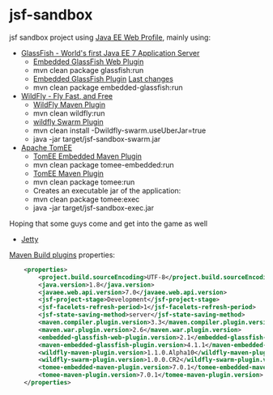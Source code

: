 jsf-sandbox
===========

jsf sandbox project using [Java EE Web Profile](https://jcp.org/en/jsr/detail?id=342), mainly using:

- [GlassFish - World's first Java EE 7 Application Server](https://glassfish.java.net/downloads/ri/)
    - [Embedded GlassFish Web Plugin](http://opk.sourceforge.net/embedded-glassfish-web-plugin/)
    - mvn clean package glassfish:run
    - [Embedded GlassFish Plugin](https://embedded-glassfish.java.net/) [Last changes](https://blogs.oracle.com/Romano/entry/changes_in_the_maven_embedded)
    - mvn clean package embedded-glassfish:run
- [WildFly - Fly Fast, and Free](http://wildfly.org/downloads/)
    - [WildFly Maven Plugin](https://docs.jboss.org/wildfly/plugins/maven/latest/)
    - mvn clean wildfly:run
    - [wildfly Swarm Plugin](https://wildfly-swarm.gitbooks.io/wildfly-swarm-users-guide/content/getting-started/tooling/maven-plugin.html)
    - mvn clean install -Dwildfly-swarm.useUberJar=true
    - java -jar target/jsf-sandbox-swarm.jar
- [Apache TomEE](http://tomee.apache.org/downloads.html)
    - [TomEE Embedded Maven Plugin](http://tomee.apache.org/tomee-embedded-maven-plugin.html)
    - mvn clean package tomee-embedded:run
    - [TomEE Maven Plugin](http://tomee.apache.org/tomee-maven-plugin.html)
    - mvn clean package tomee:run
    - Creates an executable jar of the application:
    - mvn clean package tomee:exec
    - java -jar target/jsf-sandbox-exec.jar

Hoping that some guys come and get into the game as well
- [Jetty](http://www.eclipse.org/jetty/documentation/9.2.0.v20140526/jetty-javaee.html)

[Maven Build plugins](https://maven.apache.org/plugins/) properties:

```xml
    <properties>
        <project.build.sourceEncoding>UTF-8</project.build.sourceEncoding>
        <java.version>1.8</java.version>
        <javaee.web.api.version>7.0</javaee.web.api.version>
        <jsf-project-stage>Development</jsf-project-stage>
        <jsf-facelets-refresh-period>1</jsf-facelets-refresh-period>
        <jsf-state-saving-method>server</jsf-state-saving-method>
        <maven.compiler.plugin.version>3.3</maven.compiler.plugin.version>
        <maven.war.plugin.version>2.6</maven.war.plugin.version>
        <embedded-glassfish-web-plugin.version>2.1</embedded-glassfish-web-plugin.version>
        <maven-embedded-glassfish-plugin.version>4.1.1</maven-embedded-glassfish-plugin.version>
        <wildfly-maven-plugin.version>1.1.0.Alpha10</wildfly-maven-plugin.version>
        <wildfly-swarm-plugin.version>1.0.0.CR2</wildfly-swarm-plugin.version>
        <tomee-embedded-maven-plugin.version>7.0.1</tomee-embedded-maven-plugin.version>
        <tomee-maven-plugin.version>7.0.1</tomee-maven-plugin.version>
    </properties>   
```
